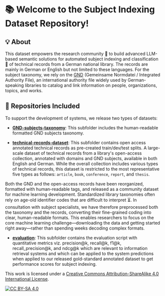 # 📚 Welcome to the Subject Indexing Dataset Repository!

## 💡 About

This dataset empowers the research community 🤝 to build advanced LLM-based semantic solutions for automated subject indexing and classification 📑 of technical records from a German national library. The records are mainly in German or English but not limited to these languages. For the subject taxonomy, we rely on the [GND](https://www.dnb.de/EN/Professionell/Standardisierung/GND/gnd_node.html) (Gemeinsame Normdatei / Integrated Authority File), an international authority file widely used by German-speaking libraries to catalog and link information on people, organizations, topics, and works.


## 📂 Repositories Included

To support the development of systems, we release two types of datasets:

- [**GND-subjects-taxonomy**](https://github.com/sciknoworg/subject-indexing-dataset/tree/main/GND-subjects-taxonomy): This subfolder includes the human-readable formatted GND subjects taxonomy. 

- [**technical-records-dataset**](https://github.com/sciknoworg/subject-indexing-dataset/tree/main/technical-records-dataset): This subfolder contains open access annotated technical records as pre-created train/dev/test splits. A large-scale dataset of technical records from a library's open-access collection, annotated with domains and GND subjects, available in both English and German. While the overall collection includes various types of technical records, this dataset is restricted to the most representative five types as follows: `article`, `book`, `conference`, `report`, and `thesis`. 

Both the GND and the open-access records have been reorganized, formatted with human-readable tags, and released as a community dataset for machine learning development. Standardized library taxonomies often rely on age-old identifier codes that are difficult to interpret ⏳. In consultation with subject specialists, we have therefore preprocessed both the taxonomy and the records, converting their fine-grained coding into clear, human-readable formats. This enables researchers to focus on the core machine learning challenge—downloading the data and getting started right away—rather than spending weeks decoding complex formats.

- [**evaluation**](https://github.com/sciknoworg/subject-indexing-dataset/tree/main/evaluation): This subfolder contains the evaluation script with quantitative metrics viz. precision@k, recall@k, f1@k, recall_precision@k, and ndcg@k which are relevant to information retrieval systems and which can be applied to the system predictions when applied to our released gold-standard annotated dataset to get performance scores for subject indexing.

<!-- ## 📧 Contact

llms4subjects [at] gmail.com

## 💡 Citation

The recommended citation for this dataset resource is provided below. If you find this resource useful, please consider citing it.

```bibtex
@InProceedings{dsouza-EtAl:2025:SemEval2025,
author    = {D'Souza, Jennifer and Sadruddin, Sameer and Israel, Holger and Begoin, Mathias and Slawig, Diana},
title     = {SemEval-2025 Task 5: LLMs4Subjects - LLM-based Automated Subject Tagging for a National Technical Library's Open-Access Catalog},
booktitle = {Proceedings of the 19th International Workshop on Semantic Evaluation (SemEval-2025)},
month     = {August},
year      = {2025},
address   = {Vienna, Austria},
publisher = {Association for Computational Linguistics},
pages     = {1082--1095},
url       = {https://aclanthology.org/2025.semeval2025-1.139}
}
```

```bibtex
@misc{D_Souza_The_GermEval_2025_2025,
author = {D'Souza, Jennifer and Sadruddin, Sameer and Israel, Holger and Begoin, Mathias and Slawig, Diana},
doi = {10.5281/zenodo.16743609},
month = mar,
title = {{The GermEval 2025 2nd LLMs4Subjects Shared Task Dataset}},
url = {https://github.com/sciknoworg/llms4subjects},
year = {2025}
}
```

## ⭐ Acknowledgements

The **LLMs4Subjects** shared task, organized as GermEval 2025, is jointly supported by the [SCINEXT project](https://scinext-project.github.io/) (BMBF, German Federal Ministry of Education and Research, Grant ID: 01lS22070) and the [NFDI4DataScience initiative](https://www.nfdi4datascience.de/) (DFG, German Research Foundation, Grant ID: 460234259).
 -->

This work is licensed under a
[Creative Commons Attribution-ShareAlike 4.0 International License][cc-by-sa].

[![CC BY-SA 4.0][cc-by-sa-image]][cc-by-sa]

[cc-by-sa]: http://creativecommons.org/licenses/by-sa/4.0/
[cc-by-sa-image]: https://licensebuttons.net/l/by-sa/4.0/88x31.png
[cc-by-sa-shield]: https://img.shields.io/badge/License-CC%20BY--SA%204.0-lightgrey.svg